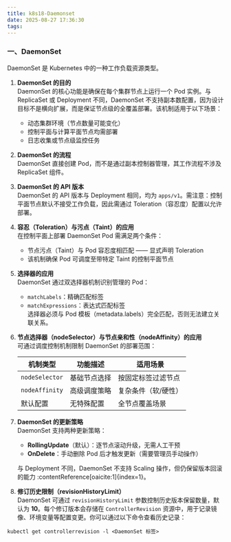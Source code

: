```yaml
---
title: k8s18-Daemonset
date: 2025-08-27 17:36:30
tags:
---
```

### 一、DaemonSet

DaemonSet 是 Kubernetes 中的一种工作负载资源类型。

1. **DaemonSet 的目的**  
   DaemonSet 的核心功能是确保在每个集群节点上运行一个 Pod 实例。与 ReplicaSet 或 Deployment 不同，DaemonSet 不支持副本数配置，因为设计目标不是横向扩展，而是保证节点级的全覆盖部署。该机制适用于以下场景：  
   - 动态集群环境（节点数量可能变化）  
   - 控制平面与计算平面节点均需部署  
   - 日志收集或节点级监控任务

2. **DaemonSet 的流程**  
   DaemonSet 直接创建 Pod，而不是通过副本控制器管理，其工作流程不涉及 ReplicaSet 组件。

3. **DaemonSet 的 API 版本**  
   DaemonSet 的 API 版本与 Deployment 相同，均为 `apps/v1`。需注意：控制平面节点默认不接受工作负载，因此需通过 Toleration（容忍度）配置以允许部署。

4. **容忍（Toleration）与污点（Taint）的应用**  
   在控制平面上部署 DaemonSet Pod 需满足两个条件：  
   - 节点污点（Taint）与 Pod 容忍度相匹配 —— 显式声明 Toleration  
   - 该机制确保 Pod 可调度至带特定 Taint 的控制平面节点

5. **选择器的应用**  
   DaemonSet 通过双选择器机制识别管理的 Pod：  
   - `matchLabels`：精确匹配标签  
   - `matchExpressions`：表达式匹配标签  
   选择器必须与 Pod 模板（metadata.labels）完全匹配，否则无法建立关联关系。

6. **节点选择器（nodeSelector）与节点亲和性（nodeAffinity）的应用**  
   可通过调度控制机制限制 DaemonSet 的部署范围：

   | 机制类型       | 功能描述       | 适用场景           |
   |----------------|----------------|--------------------|
   | `nodeSelector` | 基础节点选择   | 按固定标签过滤节点 |
   | `nodeAffinity` | 高级调度策略   | 复杂条件（软/硬性）|
   | 默认配置       | 无特殊配置     | 全节点覆盖场景     |

7. **DaemonSet 的更新策略**  
   DaemonSet 支持两种更新策略：  
   - **RollingUpdate**（默认）：逐节点滚动升级，无需人工干预  
   - **OnDelete**：手动删除 Pod 后才触发更新（需要管理员手动操作）  
     
   与 Deployment 不同，DaemonSet 不支持 Scaling 操作，但仍保留版本回滚的能力 :contentReference[oaicite:1]{index=1}。

8. **修订历史限制（revisionHistoryLimit）**  
   DaemonSet 可通过 `revisionHistoryLimit` 参数控制历史版本保留数量，默认为 **10**。每个修订版本会存储在 `ControllerRevision` 资源中，用于记录镜像、环境变量等配置变更。你可以通过以下命令查看历史记录：  
```shell
kubectl get controllerrevision -l <DaemonSet 标签>
```